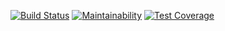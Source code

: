 [![Build Status](https://travis-ci.org/underwoodkats/bootcampEPFL.svg?branch=master)](https://travis-ci.org//underwoodkats/bootcampEPFL)
[![Maintainability](https://api.codeclimate.com/v1/badges/ec8c6bd065adaebcb7df/maintainability)](https://codeclimate.com/github/underwoodkats/bootcampEPFL/maintainability)
[![Test Coverage](https://api.codeclimate.com/v1/badges/ec8c6bd065adaebcb7df/test_coverage)](https://codeclimate.com/github/underwoodkats/bootcampEPFL/test_coverage)
